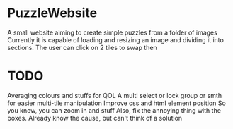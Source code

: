 # PuzzleWebsite
 A small website aiming to create simple puzzles from a folder of images
 Currently it is capable of loading and resizing an image and dividing it into sections.
 The user can click on 2 tiles to swap then

# TODO
 Averaging colours and stuffs for QOL
 A multi select or lock group or smth for easier multi-tile manipulation
 Improve css and html element position
    So you know, you can zoom in and stuff
 Also, fix the annoying thing with the boxes. Already know the cause, but can't think of a solution
